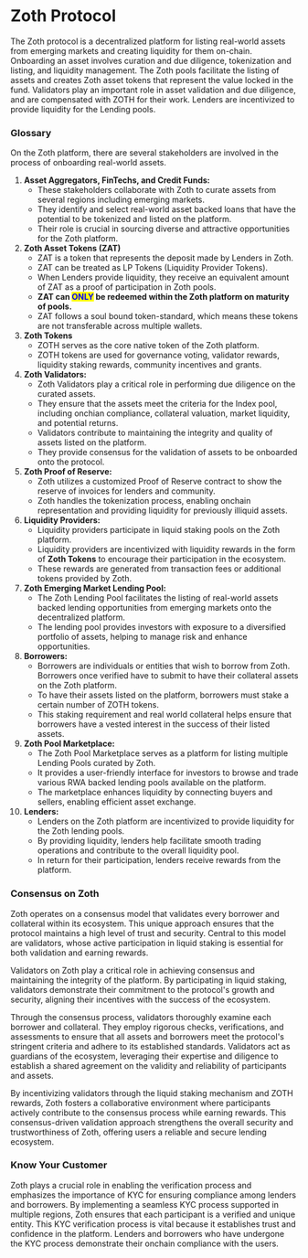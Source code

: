 # Zoth Protocol

The Zoth protocol is a decentralized platform for listing real-world assets from emerging markets and creating liquidity for them on-chain. Onboarding an asset involves curation and due diligence, tokenization and listing, and liquidity management. The Zoth pools facilitate the listing of assets and creates Zoth asset tokens that represent the value locked in the fund. Validators play an important role in asset validation and due diligence, and are compensated with ZOTH for their work. Lenders are incentivized to provide liquidity for the Lending pools.

### Glossary

On the Zoth platform, there are several stakeholders are involved in the process of onboarding real-world assets.

1. **Asset Aggregators, FinTechs, and Credit Funds:**
   * These stakeholders collaborate with Zoth to curate assets from several regions including emerging markets.
   * They identify and select real-world asset backed loans that have the potential to be tokenized and listed on the platform.
   * Their role is crucial in sourcing diverse and attractive opportunities for the Zoth platform.
2. **Zoth Asset Tokens (ZAT)**
   * ZAT is a token that represents the deposit made by Lenders in Zoth.
   * ZAT can be treated as LP Tokens (Liquidity Provider Tokens).
   * When Lenders provide liquidity, they receive an equivalent amount of ZAT as a proof of participation in Zoth pools.
   * **ZAT can **<mark style="color:blue;">**ONLY**</mark>** be redeemed within the Zoth platform on maturity of pools.**
   * ZAT follows a soul bound token-standard, which means these tokens are not transferable across multiple wallets.
3. **Zoth Tokens**
   * ZOTH serves as the core native token of the Zoth platform.
   * ZOTH tokens are used for governance voting, validator rewards, liquidity staking rewards, community incentives and grants.
4. **Zoth Validators:**
   * Zoth Validators play a critical role in performing due diligence on the curated assets.
   * They ensure that the assets meet the criteria for the Index pool, including onchian compliance, collateral valuation, market liquidity, and potential returns.
   * Validators contribute to maintaining the integrity and quality of assets listed on the platform.
   * They provide consensus for the validation of assets to be onboarded onto the protocol.
5. **Zoth Proof of Reserve:**
   * Zoth utilizes a customized Proof of Reserve contract to show the reserve of invoices for lenders and community.
   * Zoth handles the tokenization process, enabling onchain representation and providing liquidity for previously illiquid assets.
6. **Liquidity Providers:**
   * Liquidity providers participate in liquid staking pools on the Zoth platform.
   * Liquidity providers are incentivized with liquidity rewards in the form of **Zoth Tokens** to encourage their participation in the ecosystem.
   * These rewards are generated from transaction fees or additional tokens provided by Zoth.
7. **Zoth Emerging Market Lending Pool:**
   * The Zoth Lending Pool facilitates the listing of real-world assets backed lending opportunities from emerging markets onto the decentralized platform.
   * The lending pool provides investors with exposure to a diversified portfolio of assets, helping to manage risk and enhance opportunities.
8. **Borrowers:**
   * Borrowers are individuals or entities that wish to borrow from Zoth. Borrowers once verified have to submit to have their collateral assets on the Zoth platform.
   * To have their assets listed on the platform, borrowers must stake a certain number of ZOTH tokens.
   * This staking requirement and real world collateral helps ensure that borrowers have a vested interest in the success of their listed assets.
9. **Zoth Pool Marketplace:**
   * The Zoth Pool Marketplace serves as a platform for listing multiple Lending Pools curated by Zoth.
   * It provides a user-friendly interface for investors to browse and trade various RWA backed lending pools available on the platform.
   * The marketplace enhances liquidity by connecting buyers and sellers, enabling efficient asset exchange.
10. **Lenders:**
    * Lenders on the Zoth platform are incentivized to provide liquidity for the Zoth lending pools.
    * By providing liquidity, lenders help facilitate smooth trading operations and contribute to the overall liquidity pool.
    * In return for their participation, lenders receive rewards from the platform.

### Consensus on Zoth

Zoth operates on a consensus model that validates every borrower and collateral within its ecosystem. This unique approach ensures that the protocol maintains a high level of trust and security. Central to this model are validators, whose active participation in liquid staking is essential for both validation and earning rewards.

Validators on Zoth play a critical role in achieving consensus and maintaining the integrity of the platform. By participating in liquid staking, validators demonstrate their commitment to the protocol's growth and security, aligning their incentives with the success of the ecosystem.

Through the consensus process, validators thoroughly examine each borrower and collateral. They employ rigorous checks, verifications, and assessments to ensure that all assets and borrowers meet the protocol's stringent criteria and adhere to its established standards. Validators act as guardians of the ecosystem, leveraging their expertise and diligence to establish a shared agreement on the validity and reliability of participants and assets.

By incentivizing validators through the liquid staking mechanism and ZOTH rewards, Zoth fosters a collaborative environment where participants actively contribute to the consensus process while earning rewards. This consensus-driven validation approach strengthens the overall security and trustworthiness of Zoth, offering users a reliable and secure lending ecosystem.

### Know Your Customer

Zoth plays a crucial role in enabling the verification process and emphasizes the importance of KYC for ensuring compliance among lenders and borrowers. By implementing a seamless KYC process supported in multiple regions, Zoth ensures that each participant is a verified and unique entity. This KYC verification process is vital because it establishes trust and confidence in the platform. Lenders and borrowers who have undergone the KYC process demonstrate their onchain compliance with the users.
